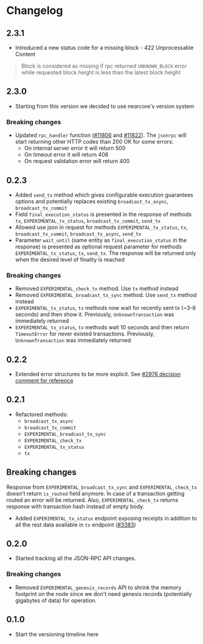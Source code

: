 # Changelog

## 2.3.1

* Introduced a new status code for a missing block - 422 Unprocessable Content
> Block is considered as missing if rpc returned `UNKNOWN_BLOCK` error while requested block height is less than the latest block height

## 2.3.0

* Starting from this version we decided to use nearcore's version system

### Breaking changes

* Updated `rpc_handler` function ([#11806](https://github.com/near/nearcore/pull/11806) and [#11822](https://github.com/nearprotocol/nearcore/pull/11822)). The `jsonrpc` will start returning other HTTP codes than 200 OK for some errors:
  * On internal server error it will return 500
  * On timeout error it will return 408
  * On request validation error will return 400

## 0.2.3

* Added `send_tx` method which gives configurable execution guarantees options and potentially replaces existing `broadcast_tx_async`, `broadcast_tx_commit`
* Field `final_execution_status` is presented in the response of methods `tx`, `EXPERIMENTAL_tx_status`, `broadcast_tx_commit`, `send_tx`
* Allowed use json in request for methods `EXPERIMENTAL_tx_status`, `tx`, `broadcast_tx_commit`, `broadcast_tx_async`, `send_tx`
* Parameter `wait_until` (same entity as `final_execution_status` in the response) is presented as optional request parameter for methods `EXPERIMENTAL_tx_status`, `tx`, `send_tx`. The response will be returned only when the desired level of finality is reached

### Breaking changes

* Removed `EXPERIMENTAL_check_tx` method. Use `tx` method instead
* Removed `EXPERIMENTAL_broadcast_tx_sync` method. Use `send_tx` method instead
* `EXPERIMENTAL_tx_status`, `tx` methods now wait for recently sent tx (~3-6 seconds) and then show it. Previously, `UnknownTransaction` was immediately returned
* `EXPERIMENTAL_tx_status`, `tx` methods wait 10 seconds and then return `TimeoutError` for never existed transactions. Previously, `UnknownTransaction` was immediately returned

## 0.2.2

* Extended error structures to be more explicit. See [#2976 decision comment for reference](https://github.com/near/nearcore/issues/2976#issuecomment-865834617)

## 0.2.1

* Refactored methods:
  * `broadcast_tx_async`
  * `broadcast_tx_commit`
  * `EXPERIMENTAL_broadcast_tx_sync`
  * `EXPERIMENTAL_check_tx`
  * `EXPERIMENTAL_tx_status`
  * `tx`

## Breaking changes

Response from `EXPERIMENTAL_broadcast_tx_sync` and `EXPERIMENTAL_check_tx` doesn't return `is_routed` 
field anymore. In case of a transaction getting routed an error will be returned. Also, `EXPERIMENTAL_check_tx` 
returns response with transaction hash instead of empty body.

* Added `EXPERIMENTAL_tx_status` endpoint exposing receipts in addition to all
  the rest data available in `tx` endpoint
  ([#3383](https://github.com/nearprotocol/nearcore/pull/3383))

## 0.2.0

* Started tracking all the JSON-RPC API changes.

### Breaking changes

* Removed `EXPERIMENTAL_genesis_records` API to shrink the memory footprint on
  the node since we don't need genesis records (potentially gigabytes of data)
  for operation.

## 0.1.0

* Start the versioning timeline here
